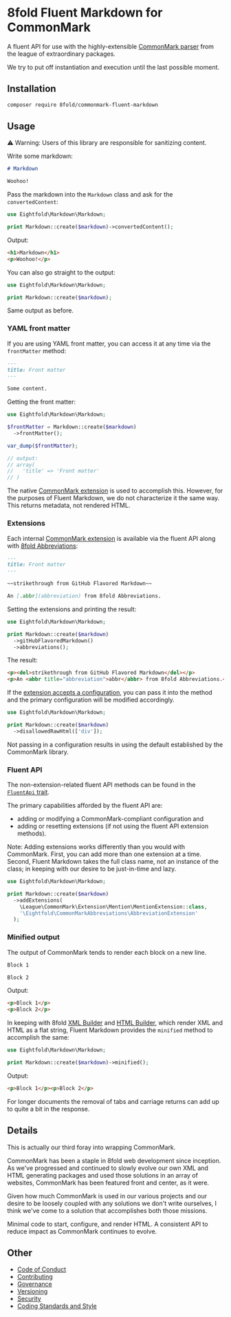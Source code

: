 # 8fold Fluent Markdown for CommonMark

A fluent API for use with the highly-extensible [CommonMark parser](https://commonmark.thephpleague.com/2.0/) from the league of extraordinary packages.

We try to put off instantiation and execution until the last possible moment.

## Installation

```bash
composer require 8fold/commonmark-fluent-markdown
```

## Usage

⚠️ Warning: Users of this library are responsible for sanitizing content.

Write some markdown:

```markdown
# Markdown

Woohoo!
```

Pass the markdown into the `Markdown` class and ask for the `convertedContent`:

```php
use Eightfold\Markdown\Markdown;

print Markdown::create($markdown)->convertedContent();
```

Output:

```html
<h1>Markdown</h1>
<p>Woohoo!</p>

```

You can also go straight to the output:

```php
use Eightfold\Markdown\Markdown;

print Markdown::create($markdown);
```

Same output as before.

### YAML front matter

If you are using YAML front matter, you can access it at any time via the `frontMatter` method:

```markdown
---
title: Front matter
---

Some content.
```

Getting the front matter:

```php
use Eightfold\Markdown\Markdown;

$frontMatter = Markdown::create($markdown)
  ->frontMatter();

var_dump($frontMatter);

// output:
// array(
//   'title' => 'Front matter'
// )
```

The native [CommonMark extension](https://commonmark.thephpleague.com/2.0/extensions/front-matter/)
is used to accomplish this. However, for the purposes of Fluent Markdown, we do
not characterize it the same way. This returns metadata, not rendered HTML.

### Extensions

Each internal [CommonMark extension](https://commonmark.thephpleague.com/2.0/extensions/overview/) is available via the fluent API along with
[8fold Abbreviations](https://github.com/8fold/commonmark-abbreviations):

```markdown
---
title: Front matter
---

~~strikethrough from GitHub Flavored Markdown~~

An [.abbr](abbreviation) from 8fold Abbreviations.
```

Setting the extensions and printing the result:

```php
use Eightfold\Markdown\Markdown;

print Markdown::create($markdown)
  ->gitHubFlavoredMarkdown()
  ->abbreviations();
```

The result:

```html
<p><del>strikethrough from GitHub Flavored Markdown</del></p>
<p>An <abbr title="abbreviation">abbr</abbr> from 8fold Abbreviations.</p>
```

If the [extension accepts a configuration](https://commonmark.thephpleague.com/2.0/extensions/disallowed-raw-html/), you can pass it into the method and the primary configuration will be modified accordingly.

```php
use Eightfold\Markdown\Markdown;

print Markdown::create($markdown)
  ->disallowedRawHtml(['div']);
```

Not passing in a configuration results in using the default established by the CommonMark library.

### Fluent API

The non-extension-related fluent API methods can be found in the
[`FluentApi` trait](https://github.com/8fold/commonmark-fluent-markdown/blob/main/src/FluentApi.php).

The primary capabilities afforded by the fluent API are:

- adding or modifying a CommonMark-compliant configuration and
- adding or resetting extensions (if not using the fluent API extension methods).

Note: Adding extensions works differently than you would with CommonMark. First, you can add more than one extension at a time. Second, Fluent Markdown takes the full class name, not an instance of the class; in keeping with our desire to be just-in-time and lazy.

```php
use Eightfold\Markdown\Markdown;

print Markdown::create($markdown)
  ->addExtensions(
    \League\CommonMark\Extension\Mention\MentionExtension::class,
    '\Eightfold\CommonMarkAbbreviations\AbbreviationExtension'
  );
```

### Minified output

The output of CommonMark tends to render each block on a new line.

```markdown
Block 1

Block 2
```

Output:

```html
<p>Block 1</p>
<p>Block 2</p>
```

In keeping with 8fold [XML Builder](https://github.com/8fold/php-xml-builder/tree/0.6.0)
and [HTML Builder](https://github.com/8fold/php-html-builder/tree/0.5.1), which render XML and HTML as a flat string, Fluent Markdown provides the `minified` method to accomplish the same:

```php
use Eightfold\Markdown\Markdown;

print Markdown::create($markdown)->minified();
```

Output:

```html
<p>Block 1</p><p>Block 2</p>
```

For longer documents the removal of tabs and carriage returns can add up to quite a bit in the response.

## Details

This is actually our third foray into wrapping CommonMark.

CommonMark has been a staple in 8fold web development since inception. As we've progressed and continued to slowly evolve our own XML and HTML generating packages
and used those solutions in an array of websites, CommonMark has been featured front and center, as it were.

Given how much CommonMark is used in our various projects and our desire to be loosely coupled with any solutions we don't write ourselves, I think we've
come to a solution that accomplishes both those missions.

Minimal code to start, configure, and render HTML. A consistent API to reduce impact as CommonMark continues to evolve.

## Other

- [Code of Conduct](https://github.com/8fold/commonmark-fluent-markdown/blob/main/.github/CODE_OF_CONDUCT.md)
- [Contributing](https://github.com/8fold/commonmark-fluent-markdown/blob/main/.github/CONTRIBUTING.md)
- [Governance](https://github.com/8fold/commonmark-fluent-markdown/blob/main/.github/GOVERNANCE.md)
- [Versioning](https://github.com/8fold/commonmark-fluent-markdown/blob/main/.github/VERSIONING.md)
- [Security](https://github.com/8fold/commonmark-fluent-markdown/blob/main/.github/SECURITY.md)
- [Coding Standards and Style](https://github.com/8fold/commonmark-fluent-markdown/blob/main/.github/coding-standards-and-styles.md)

